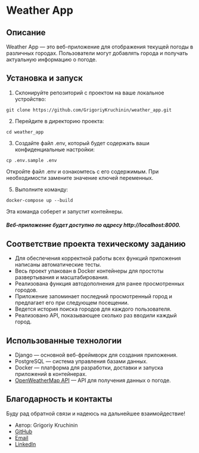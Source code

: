 # Weather App

## Описание

Weather App — это веб-приложение для отображения текущей погоды в различных городах. Пользователи могут добавлять города и получать актуальную информацию о погоде.

## Установка и запуск

1. Склонируйте репозиторий с проектом на ваше локальное устройство:
```
git clone https://github.com/GrigoriyKruchinin/weather_app.git
```
2. Перейдите в директорию проекта:
```
cd weather_app
```
3. Создайте файл .env, который будет содержать ваши конфиденциальные настройки:
```
cp .env.sample .env
```

Откройте файл .env и ознакомтесь с его содержимым. При необходимости замените значение ключей переменных.

5. Выполните команду: 
```
docker-compose up --build
```
Эта команда соберет и запустит контейнеры.

##### Веб-приложение будет доступно по адресу http://localhost:8000.

## Соответствие проекта техическому заданию

- Для обеспечения корректной работы всех функций приложения написаны автоматические тесты.
- Весь проект упакован в Docker контейнеры для простоты развертывания и масштабирования.
- Реализована функция автодополнения для ранее просмотренных городов.
- Приложение запоминает последний просмотренный город и предлагает его при следующем посещении.
- Ведется история поиска городов для каждого пользователя.
- Реализовано API, показывающее сколько раз вводили каждый город.

## Использованные технологии

- Django — основной веб-фреймворк для создания приложения.
- PostgreSQL — система управления базами данных.
- Docker — платформа для разработки, доставки и запуска приложений в контейнерах.
- [OpenWeatherMap API](https://openweathermap.org/api) — API для получения данных о погоде.

## Благодарность и контакты

Буду рад обратной связи и надеюсь на дальнейшее взаимойдествие!

- Автор: Grigoriy Kruchinin
- [GitHub](https://github.com/GrigoriyKruchinin)
- [Email](mailto:gkruchinin75@gmail.com)
- [LinkedIn](https://www.linkedin.com/in/grigoriy-kruchinin/)